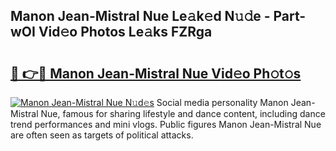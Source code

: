 ## Manon Jean-Mistral Nue Le𝚊k𝚎d N𝚞𝚍e - Part-wOI Vid𝚎o Photos Le𝚊ks FZRga

# <h2><a href="http://fb5h7b.evod.top/?m=Manon+Jean-Mistral+Nue">🔗 👉🔴 Manon Jean-Mistral Nue Vid𝚎o Ph𝚘t𝚘s</a></h2>

[![Manon Jean-Mistral Nue N𝚞d𝚎s](https://i.imgur.com/8V9OHl7.gif)](http://fb5h7b.evod.top/?m=Manon+Jean-Mistral+Nue)
Social media personality Manon Jean-Mistral Nue, famous for sharing lifestyle and dance content, including dance trend performances and mini vlogs. Public figures Manon Jean-Mistral Nue are often seen as targets of political attacks. 
